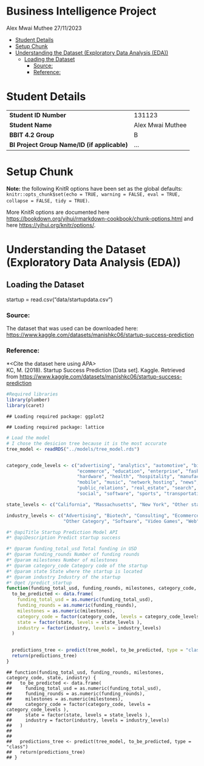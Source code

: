 Business Intelligence Project
================
Alex Mwai Muthee
27/11/2023

- [Student Details](#student-details)
- [Setup Chunk](#setup-chunk)
- [Understanding the Dataset (Exploratory Data Analysis
  (EDA))](#understanding-the-dataset-exploratory-data-analysis-eda)
  - [Loading the Dataset](#loading-the-dataset)
    - [Source:](#source)
    - [Reference:](#reference)

# Student Details

|                                              |                  |
|----------------------------------------------|------------------|
| **Student ID Number**                        | 131123           |
| **Student Name**                             | Alex Mwai Muthee |
| **BBIT 4.2 Group**                           | B                |
| **BI Project Group Name/ID (if applicable)** | …                |

# Setup Chunk

**Note:** the following KnitR options have been set as the global
defaults: <BR>
`knitr::opts_chunk$set(echo = TRUE, warning = FALSE, eval = TRUE, collapse = FALSE, tidy = TRUE)`.

More KnitR options are documented here
<https://bookdown.org/yihui/rmarkdown-cookbook/chunk-options.html> and
here <https://yihui.org/knitr/options/>.

# Understanding the Dataset (Exploratory Data Analysis (EDA))

## Loading the Dataset

startup = read.csv(“data/startupdata.csv”)

### Source:

The dataset that was used can be downloaded here:
<https://www.kaggle.com/datasets/manishkc06/startup-success-prediction>

### Reference:

\*\<Cite the dataset here using APA\>  
KC, M. (2018). Startup Success Prediction \[Data set\]. Kaggle.
Retrieved from
<https://www.kaggle.com/datasets/manishkc06/startup-success-prediction>

``` r
#Required libraries
library(plumber)
library(caret)
```

    ## Loading required package: ggplot2

    ## Loading required package: lattice

``` r
# Load the model
# I chose the desicion tree because it is the most accurate
tree_model <- readRDS("../models/tree_model.rds")


category_code_levels <- c("advertising", "analytics", "automotive", "biotech", "cleantech", "consulting",
                          "ecommerce", "education", "enterprise", "fashion", "finance", "games_video",
                          "hardware", "health", "hospitality", "manufacturing", "medical", "messaging",
                          "mobile", "music", "network_hosting", "news", "other", "photo_video",
                          "public_relations", "real_estate", "search", "security", "semiconductor",
                          "social", "software", "sports", "transportation", "travel", "web")

state_levels <- c("California", "Massachusetts", "New York", "Other states", "Texas", "Unknow")

industry_levels <- c("Advertising", "Biotech", "Consulting", "Ecommerce", "Enterprise", "Mobile",
                     "Other Category", "Software", "Video Games", "Web")

#* @apiTitle Startup Prediction Model API
#* @apiDescription Predict startup success

#* @param funding_total_usd Total funding in USD
#* @param funding_rounds Number of funding rounds
#* @param milestones Number of milestones
#* @param category_code Category code of the startup
#* @param state State where the startup is located
#* @param industry Industry of the startup
#* @get /predict_startup
function(funding_total_usd, funding_rounds, milestones, category_code, state, industry) {
  to_be_predicted <- data.frame(
    funding_total_usd = as.numeric(funding_total_usd),
    funding_rounds = as.numeric(funding_rounds),
    milestones = as.numeric(milestones),
    category_code = factor(category_code, levels = category_code_levels ),
    state = factor(state, levels = state_levels ),
    industry = factor(industry, levels = industry_levels)
  )
  

  predictions_tree <- predict(tree_model, to_be_predicted, type = "class")
  return(predictions_tree)
}
```

    ## function(funding_total_usd, funding_rounds, milestones, category_code, state, industry) {
    ##   to_be_predicted <- data.frame(
    ##     funding_total_usd = as.numeric(funding_total_usd),
    ##     funding_rounds = as.numeric(funding_rounds),
    ##     milestones = as.numeric(milestones),
    ##     category_code = factor(category_code, levels = category_code_levels ),
    ##     state = factor(state, levels = state_levels ),
    ##     industry = factor(industry, levels = industry_levels)
    ##   )
    ##   
    ## 
    ##   predictions_tree <- predict(tree_model, to_be_predicted, type = "class")
    ##   return(predictions_tree)
    ## }
